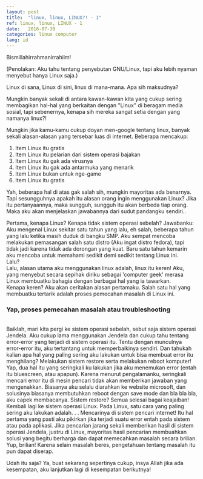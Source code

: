 ```yaml
---
layout: post
title:  "linux, linux, LINUX?! - 1"
ref: linux, linux, LINUX - 1
date:   2016-07-30
categories: linux computer 
lang: id
---
```

Bismillahirrahmanirrahiim!

(Penolakan: Aku tahu tentang penyebutan GNU/Linux, tapi aku lebih nyaman menyebut hanya Linux saja.)


Linux di sana, Linux di sini, linux di mana-mana. Apa sih maksudnya?

Mungkin banyak sekali di antara kawan-kawan kita yang cukup sering membagikan hal-hal yang berkaitan dengan "Linux" di beragam media sosial, tapi sebenernya, kenapa sih mereka sangat setia dengan yang namanya linux?!

Mungkin jika kamu-kamu cukup doyan men-google tentang linux, banyak sekali alasan-alasan yang tersebar luas di internet. Beberapa mencakup:
<ol>
<li> Item Linux itu gratis </li>
<li> Item Linux itu pelarian dari sistem operasi bajakan </li>
<li> Item Linux itu gak ada virusnya </li>
<li> Item Linux itu gak ada antarmuka yang menarik </li>
<li> Item Linux bukan untuk nge-game </li>
<li> Item Linux itu gratis </li>
</ol>
Yah, beberapa hal di atas gak salah sih, mungkin mayoritas ada benarnya. Tapi sesungguhnya apakah itu alasan orang ingin menggunakan Linux?
Jika itu pertanyaannya, maka sungguh, sungguh itu akan berbeda tiap orang. Maka aku akan menjelaskan jawabannya dari sudut pandangku sendiri..

Pertama, kenapa Linux? Kenapa tidak sistem operasi sebelah?
Jawabanku: Aku mengenal Linux sekitar satu tahun yang lalu, eh salah, beberapa tahun yang lalu ketika masih duduk di bangku SMP. Aku sempat mencoba melakukan pemasangan salah satu distro (Aku ingat distro fedora), tapi tidak jadi karena tidak ada dorongan yang kuat. Baru satu tahun kemarin aku mencoba untuk memahami sedikit demi sedikit tentang Linux ini.
<br />Lalu?
<br />Lalu, alasan utama aku menggunakan linux adalah, linux itu keren! Aku, yang menyebut secara sepihak diriku sebagai 'computer geek' merasa Linux membuatku bahagia dengan berbagai hal yang ia tawarkan. 
<br />Kenapa keren? Aku akan ceritakan alasan pertamaku. Salah satu hal yang membuatku tertarik adalah proses pemecahan masalah di Linux ini.
<h3> Yap, proses pemecahan masalah atau troubleshooting</h3>
<br/ >Baiklah, mari kita pergi ke sistem operasi sebelah, sebut saja sistem operasi Jendela. 
Aku cukup lama menggunakan Jendela dan cukup tahu tentang error-error yang terjadi di sistem operasi itu. Tentu dengan munculnya error-error itu, aku tertantang untuk memperbaikinya sendiri. Dan tahukah kalian apa hal yang paling sering aku lakukan untuk bisa membuat error itu menghilang? Melakukan sistem restore serta melakukan reboot komputer! Yap, dua hal itu yang seringkali ku lakukan jika aku menemukan error (entah itu bluescreen, atau apapun). Karena menurut pengalamanku, seringkali mencari error itu di mesin pencari tidak akan memberikan jawaban yang mengenakkan. Biasanya aku selalu diarahkan ke website microsoft, dan solusinya biasanya membutuhkan reboot dengan save mode dan bla bla bla, aku capek membacanya. Sistem restore? Semua selesai bagai keajaiban! 
<br />Kembali lagi ke sistem operasi Linux. Pada Linux, satu cara yang paling sering aku lakukan adalah. . . Mencarinya di sistem pencari internet! Itu hal pertama yang pasti aku pikirkan jika terjadi suatu error entah pada sistem atau pada aplikasi. Jika pencarian jarang sekali memberikan hasil di sistem operasi Jendela, justru di Linux, mayoritas hasil pencarian membuahkan solusi yang begitu berharga dan dapat memecahkan masalah secara brilian. Yup, brilian! Karena selain masalah beres, pengetahuan tentang masalah itu pun dapat diserap. 

Udah itu saja? Ya, buat sekarang sepertinya cukup, insya Allah jika ada kesempatan, aku lanjutkan lagi di kesempatan berikutnya!


